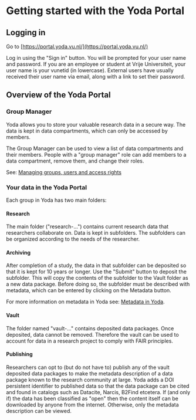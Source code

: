 # Getting started with the Yoda Portal

## Logging in
Go to [https://portal.yoda.vu.nl/](https://portal.yoda.vu.nl/)

Log in using the "Sign in" button. You will be prompted for your user name and password. If you are an employee or student 
at Vrije Universiteit, your user name is your vunetid (in lowercase). External users have usually received their user name
via email, along with a link to set their password.  

## Overview of the Yoda Portal
### Group Manager
Yoda allows you to store your valuable research data in a secure way.  The data is kept in data compartments,
which can only be accessed by members.

The Group Manager can be used to view a list of data compartments and their members. People with a "group manager" role
can add members to a data compartment, remove them, and change their roles.

See: [Managing groups, users and access rights](user-management.html)

### Your data in the Yoda Portal
Each group in Yoda has two main folders:

#### Research
The main folder ("research-...") contains current research data that researchers
collaborate on. Data is kept in subfolders. The subfolders can be organized according
to the needs of the researcher.

#### Archiving
After completion of a study, the data in that subfolder can be deposited so that it is
kept for 10 years or longer. Use the "Submit" button to deposit the subfolder. This will
copy the contents of the subfolder to the Vault folder as a new data package.
Before doing so, the subfolder must be described with metadata, which can be entered by
clicking on the Metadata button. 

For more information on metadata in Yoda see: [Metadata in Yoda](metadata-add.md).

#### Vault
The folder named "vault-..." contains deposited data packages.
Once deposited, data cannot be removed. Therefore the vault can be used to account for data
in a research project to comply with FAIR principles.

#### Publishing
Researchers can opt to (but do not have to) publish any of the vault deposited data packages
to make the metadata description of a data package known to the research community at large.
Yoda adds a DOI persistent identifier to published data so that the data package can be cited
and found in catalogs such as Datacite, Narcis, B2Find etcetera.
If (and only if) the data has been classified as "open" then the content itself can be downloaded
by anyone from the internet. Otherwise, only the metadata description can be viewed.

